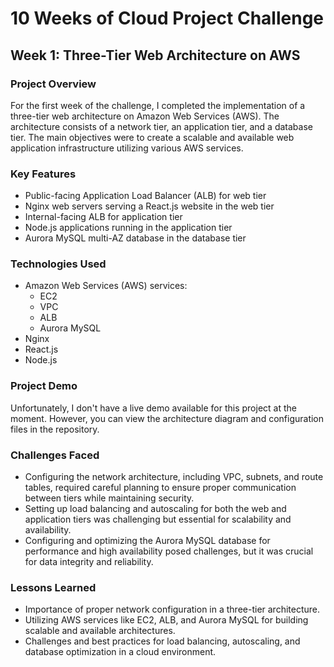 # 10 Weeks of Cloud Project Challenge

## Week 1: Three-Tier Web Architecture on AWS

### Project Overview
For the first week of the challenge, I completed the implementation of a three-tier web architecture on Amazon Web Services (AWS). The architecture consists of a network tier, an application tier, and a database tier. The main objectives were to create a scalable and available web application infrastructure utilizing various AWS services.

### Key Features
- Public-facing Application Load Balancer (ALB) for web tier
- Nginx web servers serving a React.js website in the web tier
- Internal-facing ALB for application tier
- Node.js applications running in the application tier
- Aurora MySQL multi-AZ database in the database tier

### Technologies Used
- Amazon Web Services (AWS) services:
  - EC2
  - VPC
  - ALB
  - Aurora MySQL
- Nginx
- React.js
- Node.js

### Project Demo
Unfortunately, I don't have a live demo available for this project at the moment. However, you can view the architecture diagram and configuration files in the repository.

### Challenges Faced
- Configuring the network architecture, including VPC, subnets, and route tables, required careful planning to ensure proper communication between tiers while maintaining security.
- Setting up load balancing and autoscaling for both the web and application tiers was challenging but essential for scalability and availability.
- Configuring and optimizing the Aurora MySQL database for performance and high availability posed challenges, but it was crucial for data integrity and reliability.

### Lessons Learned
- Importance of proper network configuration in a three-tier architecture.
- Utilizing AWS services like EC2, ALB, and Aurora MySQL for building scalable and available architectures.
- Challenges and best practices for load balancing, autoscaling, and database optimization in a cloud environment.

